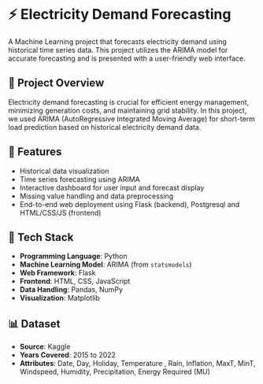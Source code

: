 # ⚡ Electricity Demand Forecasting

A Machine Learning project that forecasts electricity demand using historical time series data. This project utilizes the ARIMA model for accurate forecasting and is presented with a user-friendly web interface.

## 📌 Project Overview

Electricity demand forecasting is crucial for efficient energy management, minimizing generation costs, and maintaining grid stability. In this project, we used ARIMA (AutoRegressive Integrated Moving Average) for short-term load prediction based on historical electricity demand data.

## 🚀 Features

- Historical data visualization
- Time series forecasting using ARIMA
- Interactive dashboard for user input and forecast display
- Missing value handling and data preprocessing
- End-to-end web deployment using Flask (backend), Postgresql and HTML/CSS/JS (frontend)

## 🧠 Tech Stack

- **Programming Language**: Python  
- **Machine Learning Model**: ARIMA (from `statsmodels`)
- **Web Framework**: Flask  
- **Frontend**: HTML, CSS, JavaScript  
- **Data Handling**: Pandas, NumPy  
- **Visualization**: Matplotlib

## 📊 Dataset

- **Source**: Kaggle
- **Years Covered**: 2015 to 2022
- **Attributes**: Date, Day, Holiday, Temperature , Rain, Inflation, MaxT, MinT, Windspeed, Humidity, Precipitation, Energy Required (MU)

